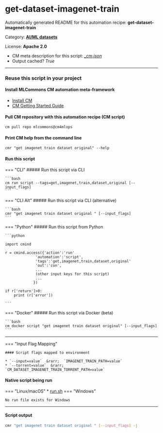 # get-dataset-imagenet-train
Automatically generated README for this automation recipe: **get-dataset-imagenet-train**

Category: **[AI/ML datasets](..)**

License: **Apache 2.0**


* CM meta description for this script: *[_cm.json](https://github.com/mlcommons/cm4mlops/tree/main/script/get-dataset-imagenet-train/_cm.json)*
* Output cached? *True*

---
### Reuse this script in your project

#### Install MLCommons CM automation meta-framework

* [Install CM](https://docs.mlcommons.org/ck/install)
* [CM Getting Started Guide](https://docs.mlcommons.org/ck/getting-started/)

#### Pull CM repository with this automation recipe (CM script)

```cm pull repo mlcommons@cm4mlops```

#### Print CM help from the command line

````cmr "get imagenet train dataset original" --help````

#### Run this script

=== "CLI"
    ##### Run this script via CLI

    ```bash
    cm run script --tags=get,imagenet,train,dataset,original [--input_flags]
    ```
=== "CLI Alt"
    ##### Run this script via CLI (alternative)


    ```bash
    cmr "get imagenet train dataset original " [--input_flags]
    ```

=== "Python"
    ##### Run this script from Python


    ```python

    import cmind

    r = cmind.access({'action':'run'
                  'automation':'script',
                  'tags':'get,imagenet,train,dataset,original'
                  'out':'con',
                  ...
                  (other input keys for this script)
                  ...
                 })

    if r['return']>0:
        print (r['error'])

    ```


=== "Docker"
    ##### Run this script via Docker (beta)

    ```bash
    cm docker script "get imagenet train dataset original" [--input_flags]
    ```
___

=== "Input Flag Mapping"


    #### Script flags mapped to environment

    * `--input=value`  &rarr;  `IMAGENET_TRAIN_PATH=value`
    * `--torrent=value`  &rarr;  `CM_DATASET_IMAGENET_TRAIN_TORRENT_PATH=value`




#### Native script being run
=== "Linux/macOS"
     * [run.sh](https://github.com/mlcommons/cm4mlops/tree/main/script/get-dataset-imagenet-train/run.sh)
=== "Windows"

    No run file exists for Windows
___
#### Script output
```bash
cmr "get imagenet train dataset original " [--input_flags] -j
```